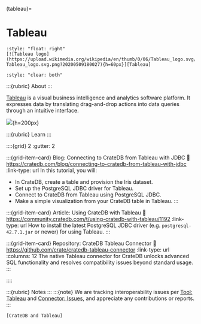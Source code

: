 (tableau)=
# Tableau

```{div}
:style: "float: right"
[![Tableau logo](https://upload.wikimedia.org/wikipedia/en/thumb/0/06/Tableau_logo.svg/500px-Tableau_logo.svg.png?20200509180027){h=60px}][Tableau]
```
```{div}
:style: "clear: both"
```

:::{rubric} About
:::

[Tableau] is a visual business intelligence and analytics software platform. It expresses
data by translating drag-and-drop actions into data queries through an intuitive interface.

![](https://cratedb.com/hs-fs/hubfs/08-index.png?width=1536&name=08-index.png){h=200px}


:::{rubric} Learn
:::

::::{grid} 2
:gutter: 2

:::{grid-item-card} Blog: Connecting to CrateDB from Tableau with JDBC
:link: https://cratedb.com/blog/connecting-to-cratedb-from-tableau-with-jdbc
:link-type: url
In this tutorial, you will:
- In CrateDB, create a table and provision the Iris dataset.
- Set up the PostgreSQL JDBC driver for Tableau.
- Connect to CrateDB from Tableau using PostgreSQL JDBC.
- Make a simple visualization from your CrateDB table in Tableau.
:::

:::{grid-item-card} Article: Using CrateDB with Tableau
:link: https://community.cratedb.com/t/using-cratedb-with-tableau/1192
:link-type: url
How to install the latest PostgreSQL JDBC driver (e.g.
`postgresql-42.7.1.jar` or newer) for using Tableau.
:::

:::{grid-item-card} Repository: CrateDB Tableau Connector
:link: https://github.com/crate/cratedb-tableau-connector
:link-type: url
:columns: 12
The native Tableau connector for CrateDB unlocks advanced SQL functionality
and resolves compatibility issues beyond standard usage.
:::

::::

:::{rubric} Notes
:::
:::{note}
We are tracking interoperability issues per [Tool: Tableau] and
[Connector: Issues], and appreciate any contributions or reports.
:::


```{seealso}
[CrateDB and Tableau]
```

[Connecting to CrateDB from Tableau with JDBC]: https://cratedb.com/blog/connecting-to-cratedb-from-tableau-with-jdbc
[Connector: Issues]: https://github.com/crate/cratedb-tableau-connector/issues
[CrateDB and Tableau]: https://cratedb.com/integrations/cratedb-and-tableau
[CrateDB Tableau Connector]: https://github.com/crate/cratedb-tableau-connector
[Tableau]: https://www.tableau.com/
[Tool: Tableau]: https://github.com/crate/crate/labels/tool%3A%20Tableau
[Using CrateDB with Tableau]: https://community.cratedb.com/t/using-cratedb-with-tableau/1192

